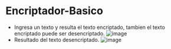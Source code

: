 # Encriptador-Basico
* Ingresa un texto y resulta el texto encriptado, tambien el texto encriptado puede ser desencriptado.
![image](https://user-images.githubusercontent.com/65676970/192914462-6ad6bc88-0ebd-4ef3-af07-95937f9f362f.png)
* Resultado del texto desencriptado.
![image](https://user-images.githubusercontent.com/65676970/192914545-be523c1d-28ae-47c9-a541-dd1e53bdae1f.png)
